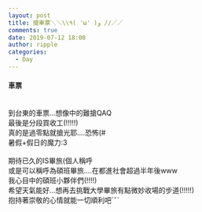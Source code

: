 ```yaml
---
layout: post
title: 搶車票＼＼\\٩( 'ω' )و //／／
comments: true
date: 2019-07-12 18:00
author: ripple
categories:
  - Day
---
```


#### 車票
<br>
到台東的車票...想像中的難搶QAQ<br>
最後是分段買收工(!!!!!)<br>
真的是過零點就搶光耶....恐怖(#<br>
暑假+假日的魔力:3<br>
<br>
期待已久的IS畢旅(個人稱呼<br>
或是可以稱呼為碩班畢旅....在都進社會超過半年後www<br>
我心目中的碩班小夥伴們(!!!!)<br>
希望天氣能好...想再去挑戰大學畢旅有點微妙收場的步道(!!!!!)<br>
抱持著崇敬的心情就能一切順利吧ˊˇˋ<br>
<br>

